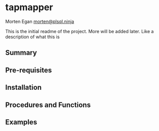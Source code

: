 # tapmapper
Morten Egan <morten@plsql.ninja>

This is the initial readme of the project. More will be added later. Like a description of what this is

## Summary

## Pre-requisites

## Installation

## Procedures and Functions

## Examples
